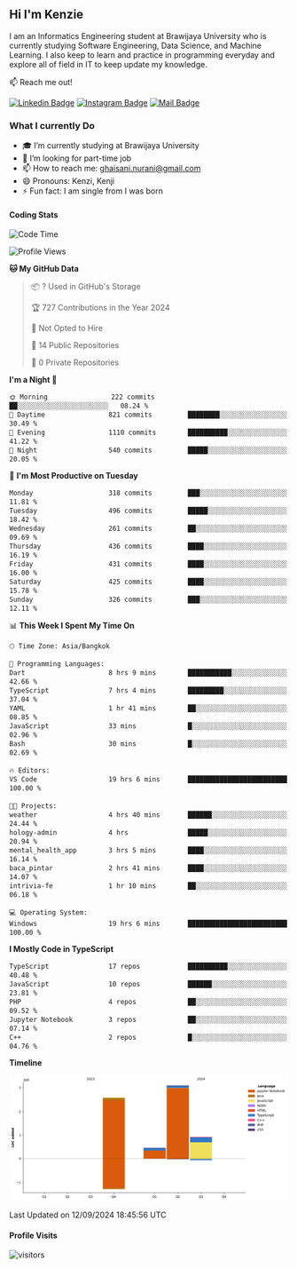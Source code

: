 ## Hi I'm Kenzie


I am an Informatics Engineering student at Brawijaya University who is currently studying Software Engineering, Data Science, and Machine Learning. I also keep to learn and practice in programming everyday and explore all of field in IT to keep update my knowledge.

:mailbox: Reach me out!

[![Linkedin Badge](https://img.shields.io/badge/-Kenzie_Taqiyassar-0e76a8?style=flat&labelColor=0e76a8&logo=linkedin&logoColor=white)](https://www.linkedin.com/in/kenzie-taqiyassar-37458b1aa/) 
[![Instagram Badge](https://img.shields.io/badge/-@__kenziehh_-e84393?style=flat&labelColor=e84393&logo=instagram&logoColor=white)](https://www.instagram.com/_kenziehh/) 
[![Mail Badge](https://img.shields.io/badge/-ghaisani.nurani-c0392b?style=flat&labelColor=c0392b&logo=gmail&logoColor=white)](mailto:ghaisani.nurani@gmail.com)

### What I currently Do

- 🎓 I’m currently studying at Brawijaya University
- 💼 I’m looking for part-time job
- 📫 How to reach me: ghaisani.nurani@gmail.com
- 😄 Pronouns: Kenzi, Kenji
- ⚡ Fun fact: I am single from I was born

#### Coding Stats
<!--START_SECTION:waka-->
![Code Time](http://img.shields.io/badge/Code%20Time-691%20hrs%2056%20mins-blue)

![Profile Views](http://img.shields.io/badge/Profile%20Views-0-blue)

**🐱 My GitHub Data** 

> 📦 ? Used in GitHub's Storage 
 > 
> 🏆 727 Contributions in the Year 2024
 > 
> 🚫 Not Opted to Hire
 > 
> 📜 14 Public Repositories 
 > 
> 🔑 0 Private Repositories 
 > 
**I'm a Night 🦉** 

```text
🌞 Morning                222 commits         ██░░░░░░░░░░░░░░░░░░░░░░░   08.24 % 
🌆 Daytime                821 commits         ████████░░░░░░░░░░░░░░░░░   30.49 % 
🌃 Evening                1110 commits        ██████████░░░░░░░░░░░░░░░   41.22 % 
🌙 Night                  540 commits         █████░░░░░░░░░░░░░░░░░░░░   20.05 % 
```
📅 **I'm Most Productive on Tuesday** 

```text
Monday                   318 commits         ███░░░░░░░░░░░░░░░░░░░░░░   11.81 % 
Tuesday                  496 commits         █████░░░░░░░░░░░░░░░░░░░░   18.42 % 
Wednesday                261 commits         ██░░░░░░░░░░░░░░░░░░░░░░░   09.69 % 
Thursday                 436 commits         ████░░░░░░░░░░░░░░░░░░░░░   16.19 % 
Friday                   431 commits         ████░░░░░░░░░░░░░░░░░░░░░   16.00 % 
Saturday                 425 commits         ████░░░░░░░░░░░░░░░░░░░░░   15.78 % 
Sunday                   326 commits         ███░░░░░░░░░░░░░░░░░░░░░░   12.11 % 
```


📊 **This Week I Spent My Time On** 

```text
🕑︎ Time Zone: Asia/Bangkok

💬 Programming Languages: 
Dart                     8 hrs 9 mins        ███████████░░░░░░░░░░░░░░   42.66 % 
TypeScript               7 hrs 4 mins        █████████░░░░░░░░░░░░░░░░   37.04 % 
YAML                     1 hr 41 mins        ██░░░░░░░░░░░░░░░░░░░░░░░   08.85 % 
JavaScript               33 mins             █░░░░░░░░░░░░░░░░░░░░░░░░   02.96 % 
Bash                     30 mins             █░░░░░░░░░░░░░░░░░░░░░░░░   02.69 % 

🔥 Editors: 
VS Code                  19 hrs 6 mins       █████████████████████████   100.00 % 

🐱‍💻 Projects: 
weather                  4 hrs 40 mins       ██████░░░░░░░░░░░░░░░░░░░   24.44 % 
hology-admin             4 hrs               █████░░░░░░░░░░░░░░░░░░░░   20.94 % 
mental_health_app        3 hrs 5 mins        ████░░░░░░░░░░░░░░░░░░░░░   16.14 % 
baca_pintar              2 hrs 41 mins       ████░░░░░░░░░░░░░░░░░░░░░   14.07 % 
intrivia-fe              1 hr 10 mins        ██░░░░░░░░░░░░░░░░░░░░░░░   06.18 % 

💻 Operating System: 
Windows                  19 hrs 6 mins       █████████████████████████   100.00 % 
```

**I Mostly Code in TypeScript** 

```text
TypeScript               17 repos            ██████████░░░░░░░░░░░░░░░   40.48 % 
JavaScript               10 repos            ██████░░░░░░░░░░░░░░░░░░░   23.81 % 
PHP                      4 repos             ██░░░░░░░░░░░░░░░░░░░░░░░   09.52 % 
Jupyter Notebook         3 repos             ██░░░░░░░░░░░░░░░░░░░░░░░   07.14 % 
C++                      2 repos             █░░░░░░░░░░░░░░░░░░░░░░░░   04.76 % 
```



**Timeline**

![Lines of Code chart](https://raw.githubusercontent.com/kenziehh/kenziehh/master/assets/bar_graph.png)


 Last Updated on 12/09/2024 18:45:56 UTC
<!--END_SECTION:waka-->


#### Profile Visits

![visitors](https://visitor-badge.glitch.me/badge?page_id=kenziehh.kenziehh)





